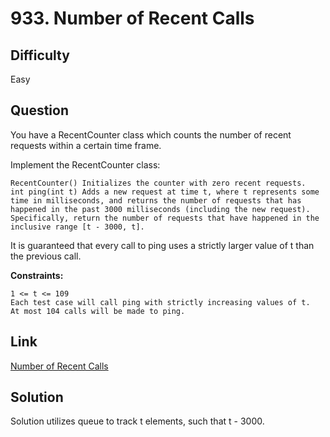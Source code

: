 # 933. Number of Recent Calls

## Difficulty

Easy

## Question

You have a RecentCounter class which counts the number of recent requests within a certain time frame.

Implement the RecentCounter class:

    RecentCounter() Initializes the counter with zero recent requests.
    int ping(int t) Adds a new request at time t, where t represents some time in milliseconds, and returns the number of requests that has happened in the past 3000 milliseconds (including the new request). Specifically, return the number of requests that have happened in the inclusive range [t - 3000, t].

It is guaranteed that every call to ping uses a strictly larger value of t than the previous call.

**Constraints:**

    1 <= t <= 109
    Each test case will call ping with strictly increasing values of t.
    At most 104 calls will be made to ping.

## Link

[Number of Recent Calls](https://leetcode.com/problems/number-of-recent-calls/)

## Solution

Solution utilizes queue to track t elements, such that t - 3000.
